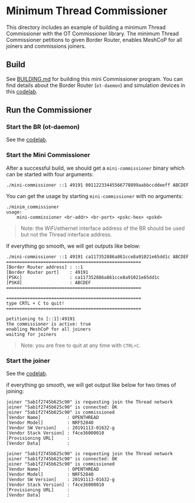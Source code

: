 # Minimum Thread Commissioner

This directory includes an example of building a minimum Thread Commissioner with the OT Commissioner library. The minimum Thread Commissioner petitions to given Border Router, enables MeshCoP for all joiners and commissions joiners.

## Build

See [BUILDING.md](./BUILDING.md) for building this mini Commissioner program. You can find details about the Border Router (`ot-daemon`) and simulation devices in this [codelab](https://openthread.io/codelabs/openthread-simulation-posix).

## Run the Commissioner

### Start the BR (ot-daemon)

See the [codelab](https://openthread.io/codelabs/openthread-simulation-posix).

### Start the Mini Commissioner

After a successful build, we should get a `mini-commissioner` binary which can be started with four arguments:

```shell
./mini-commissioner ::1 49191 00112233445566778899aabbccddeeff ABCDEF
```

You can get the usage by starting `mini-commissioner` with no arguments:

```shell
./minim_commissioner
usage:
    mini-commissioner <br-addr> <br-port> <pskc-hex> <pskd>
```

> Note: the WiFi/ethernet interface address of the BR should be used but not the Thread interface address.

If everything go smooth, we will get outputs like below:

```shell
./mini-commissioner ::1 49191 ca117352886a861cce8a91021e65dd1c ABCDEF
===================================================
[Border Router address] : ::1
[Border Router port]    : 49191
[PSKc]                  : ca117352886a861cce8a91021e65dd1c
[PSKd]                  : ABCDEF
===================================================

===================================================
type CRTL + C to quit!
===================================================

petitioning to [::1]:49191
the commissioner is active: true
enabling MeshCoP for all joiners
waiting for joiners
```

> Note: you are free to quit at any time with `CTRL+C`.

### Start the joiner

See the [codelab](https://openthread.io/codelabs/openthread-simulation-posix).

if everything go smooth, we will get output like below for two times of joining:

```shell
joiner "5ab1f2745b625c90" is requesting join the Thread network
joiner "5ab1f2745b625c90" is connected: OK
joiner "5ab1f2745b625c90" is commissioned
[Vendor Name]          : OPENTHREAD
[Vendor Model]         : NRF52840
[Vendor SW Version]    : 20191113-01632-g
[Vendor Stack Version] : f4ce36000010
[Provisioning URL]     :
[Vendor Data]          :

joiner "5ab1f2745b625c90" is requesting join the Thread network
joiner "5ab1f2745b625c90" is connected: OK
joiner "5ab1f2745b625c90" is commissioned
[Vendor Name]          : OPENTHREAD
[Vendor Model]         : NRF52840
[Vendor SW Version]    : 20191113-01632-g
[Vendor Stack Version] : f4ce36000010
[Provisioning URL]     :
[Vendor Data]          :

```
